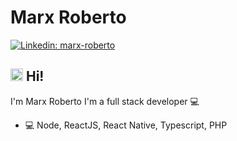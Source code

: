 # Marx Roberto
[![Linkedin: marx-roberto](https://img.shields.io/badge/marxroberto-blue?style=flat-square&logo=Linkedin&logoColor=white&link=https://www.linkedin.com/in/marx-roberto/)](https://www.linkedin.com/in/marx-roberto/)

<!--
  [![GitHub Marx](https://img.shields.io/github/followers/marxros?label=follow&style=social)](https://github.com/marxros)
-->

## <img src="https://media.giphy.com/media/hvRJCLFzcasrR4ia7z/giphy.gif" width="20"> Hi!
I'm Marx Roberto
I'm a full stack developer :computer:

- :computer:  Node, ReactJS, React Native, Typescript, PHP
